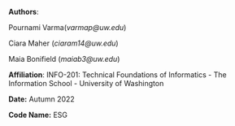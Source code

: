 
**Authors**:

Pournami Varma(_varmap@uw.edu_)

Ciara Maher (_ciaram14@uw.edu_)

Maia Bonifield (_maiab3@uw.edu_)

**Affiliation**: INFO-201: Technical Foundations of Informatics - The Information School - University of Washington

**Date:** Autumn 2022

**Code Name:** ESG
